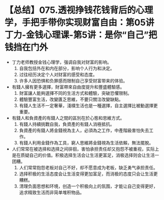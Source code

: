 # 【总结】075.透视挣钱花钱背后的心理学，手把手带你实现财富自由：第05讲丁力-金钱心理课-第5讲：是你“自己”把钱挡在门外

-   丁力老师教授金钱心理学，强调自我对财富的影响。
    1.  自我包括外在和内在部分，影响个人行为和决定。
    2.  过往经历决定个人对财富的感受和态度。
    3.  许多人因恐惧和负罪感而限制自己享受财富带来的体验。
-   有錢人擁有更多選擇，財富帶來自由度提升和豐盛體驗感。
    1.  財富讓人能夠選擇不同的生活方式和體驗，突破恐懼限制。
    2.  體驗豐富生活，改變匱乏思維，不要只關注改變缺點。
    3.  有錢人生活不一定奢華，淺樸生活也是一種選擇，自主選擇比被動選擇更重要。
-   有錢人和負資產的有錢人之間的區別在於心態和思維方式。
    1.  有錢人持續挑戰自我，負資產的有錢人消極抵抗。
    2.  負資產的有錢人將金錢視為主人，必須為之工作，中產階級害怕失去工作。
    3.  有錢人利用金錢作為工具，窮人思維將金錢視為生活依賴，無法擺脫。
-   人们常常在被选择和选择之间徘徊，害怕承担责任却又抱怨不被重视，实际上是在质疑自己的价值。积极选择生活会让生活更富足，消极选择则会让生活一团糟。
    1.  人们常常抱怨老板对自己不好，却不愿意成为老板，缺乏勇气承担责任。
    2.  选择积极的生活态度会让生活变得更加富足，而消极的态度只会让生活更糟糕。
    3.  清理负面思想和环境，创造一个积极向上的氛围，才能让自己变得更好，追求精致生活而非简单堆积物品。